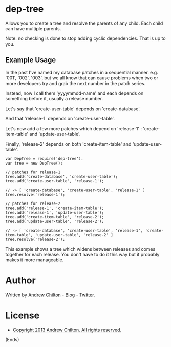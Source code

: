 # dep-tree #

Allows you to create a tree and resolve the parents of any child. Each child can have multiple parents.

Note: no checking is done to stop adding cyclic dependencies. That is up to you.

## Example Usage ##

In the past I've named my database patches in a sequential manner. e.g. '001', '002', '003', but we all know that can
cause problems when two or more developers try and grab the next number in the patch series.

Instead, now I call them 'yyyymmdd-name' and each depends on something before it, usually a release number.

Let's say that 'create-user-table' depends on 'create-database'.

And that 'release-1' depends on 'create-user-table'.

Let's now add a few more patches which depend on 'release-1' : 'create-item-table' and 'update-user-table'.

Finally, 'release-2' depends on both 'create-item-table' and 'update-user-table'.

```
var DepTree = require('dep-tree').
var tree = new DepTree();

// patches for release-1
tree.add('create-database', 'create-user-table');
tree.add('create-user-table', 'release-1');

// -> [ 'create-database', 'create-user-table', 'release-1' ]
tree.resolve('release-1');

// patches for release-2
tree.add('release-1', 'create-item-table');
tree.add('release-1', 'update-user-table');
tree.add('create-item-table', 'release-2');
tree.add('update-user-table', 'release-2');

// -> [ 'create-database', 'create-user-table', 'release-1', 'create-item-table', 'update-user-table', 'release-2' ]
tree.resolve('release-2');
```

This example shows a tree which widens between releases and comes together for each release. You don't have to do it
this way but it probably makes it more manageable.

# Author #

Written by [Andrew Chilton](http://chilts.org/) - [Blog](http://chilts.org/blog/) -
[Twitter](https://twitter.com/andychilton).

# License #

* [Copyright 2013 Andrew Chilton.  All rights reserved.](http://chilts.mit-license.org/2013/)

(Ends)
